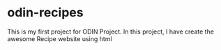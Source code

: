 # odin-recipes

This is my first project for ODIN Project. In this project, I have create the awesome Recipe website using html